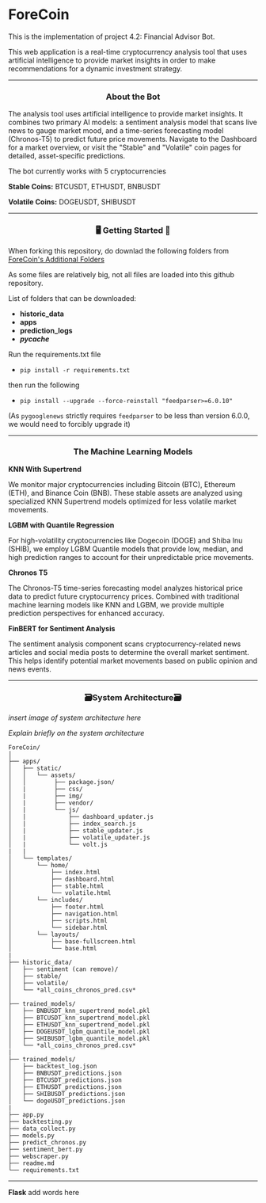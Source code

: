 # ForeCoin

This is the implementation of project 4.2: Financial Advisor Bot.

This web application is a real-time cryptocurrency analysis tool that uses artificial intelligence to provide market insights in order to make recommendations for a dynamic investment strategy. 
______
<h3 align="center">About the Bot</h3>

The analysis tool uses artificial intelligence to provide market insights. It combines two primary AI models: a sentiment analysis model that scans live news to gauge market mood, and a time-series forecasting model (Chronos-T5) to predict future price movements. Navigate to the Dashboard for a market overview, or visit the "Stable" and "Volatile" coin pages for detailed, asset-specific predictions.


The bot currently works with 5 cryptocurrencies

**Stable Coins:** BTCUSDT, ETHUSDT, BNBUSDT

**Volatile Coins:** DOGEUSDT, SHIBUSDT
______
<h3 align="center">🖥️ Getting Started 🏃</h3>

When forking this repository, do downlad the following folders from [ForeCoin's Additional Folders](https://drive.google.com/drive/folders/1Kjud_lSsUpXyWbvnWEUV0b0rf-ev2BmF?usp=sharing)

As some files are relatively big, not all files are loaded into this github repository.

List of folders that can be downloaded:

- **historic_data** 
- **apps**
- **prediction_logs**
- **_pycache_**



Run the requirements.txt file 
- ```pip install -r requirements.txt```

then run the following 

- ```pip install --upgrade --force-reinstall "feedparser>=6.0.10"```

(As ```pygooglenews``` strictly requires ```feedparser``` to be less than version 6.0.0, we would need to forcibly upgrade it)

______

<h3 align="center">The Machine Learning Models</h3>

**KNN With Supertrend** 

We monitor major cryptocurrencies including Bitcoin (BTC), Ethereum (ETH), and Binance Coin (BNB). These stable assets are analyzed using specialized KNN Supertrend models optimized for less volatile market movements.

**LGBM with Quantile Regression** 

For high-volatility cryptocurrencies like Dogecoin (DOGE) and Shiba Inu (SHIB), we employ LGBM Quantile models that provide low, median, and high prediction ranges to account for their unpredictable price movements.

**Chronos T5** 

The Chronos-T5 time-series forecasting model analyzes historical price data to predict future cryptocurrency prices. Combined with traditional machine learning models like KNN and LGBM, we provide multiple prediction perspectives for enhanced accuracy.


**FinBERT for Sentiment Analysis** 

The sentiment analysis component scans cryptocurrency-related news articles and social media posts to determine the overall market sentiment. This helps identify potential market movements based on public opinion and news events.


______
<h3 align="center">🗃️System Architecture🗃️</h3>

*insert image of system architecture here*

*Explain briefly on the system architecture*


```
ForeCoin/
│
├── apps/
│   ├── static/
│   │   └── assets/
│   │        ├── package.json/
│   |        ├── css/
│   |        ├── img/
│   |        ├── vendor/
│   |        └── js/
│   |            ├── dashboard_updater.js
│   |            ├── index_search.js
│   |            ├── stable_updater.js
│   |            ├── volatile_updater.js
│   |            └── volt.js
|   |
│   └── templates/
│       └── home/
│           ├── index.html
│           ├── dashboard.html
│           ├── stable.html
│           └── volatile.html
│       └── includes/
│           ├── footer.html
│           ├── navigation.html
│           ├── scripts.html
│           └── sidebar.html
│       └── layouts/
│           ├── base-fullscreen.html
│           └── base.html
|
├── historic_data/
│   ├── sentiment (can remove)/
│   ├── stable/
│   ├── volatile/
│   └── *all_coins_chronos_pred.csv*
│
├── trained_models/
│   ├── BNBUSDT_knn_supertrend_model.pkl
│   ├── BTCUSDT_knn_supertrend_model.pkl
│   ├── ETHUSDT_knn_supertrend_model.pkl
│   ├── DOGEUSDT_lgbm_quantile_model.pkl
│   ├── SHIBUSDT_lgbm_quantile_model.pkl
│   └── *all_coins_chronos_pred.csv*
|
├── trained_models/
│   ├── backtest_log.json
│   ├── BNBUSDT_predictions.json
│   ├── BTCUSDT_predictions.json
│   ├── ETHUSDT_predictions.json
│   ├── SHIBUSDT_predictions.json
│   └── dogeUSDT_predictions.json
|
├── app.py
├── backtesting.py
├── data_collect.py
├── models.py
├── predict_chronos.py
├── sentiment_bert.py
├── webscraper.py
├── readme.md
└── requirements.txt
```
______
**Flask**
add words here

